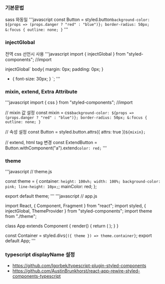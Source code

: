 ### 기본문법

sass 와동일
'''javascript
const Button = styled.button`background-color: ${props => (props.danger ? "red" : "blue")}; border-radius: 50px; &:focus { outline: none; }`
'''

### injectGlobal

전역 css 선언시 사용
'''javascript
import { injectGlobal } from "styled-components"; //import

injectGlobal`
body{
margin: 0px;
padding: 0px;
}

- {
  font-size: 30px;
  }
  `;
  '''

### mixin, extend, Extra Attribute

'''javascript
import { css } from "styled-components"; //import

// mixin 값 설정
const mixin = css`background-color: ${props => (props.danger ? "red" : "blue")}; border-radius: 50px; &:focus { outline: none; }`

// 속성 설정
const Button = styled.button.attrs({
attrs: true
})`${mixin};`

// extend, html tag 변경
const ExtendButton = Button.withComponent("a").extend`color: red;`
'''

### theme

'''javascript
// theme.js

const theme = {
container: `height: 100vh; width: 100%; background-color: pink; line-height: 10px;`;
mainColor: red;
};

export default theme;
'''
'''javascript
// app.js

import React, { Component, Fragment } from "react";
import styled, { injectGlobal, ThemeProvider } from "styled-components";
import theme from "./theme";

class App extends Component {
render() {
return (
<ThemeProvider theme={theme}>
<Container>
</Container>
</ThemeProvider>
);
}
}

const Container = styled.div`${({ theme }) => theme.container}`;
export default App;
'''

### typescript displayName 설정

- https://github.com/Igorbek/typescript-plugin-styled-components
- https://github.com/AustinBrunkhorst/react-app-rewire-styled-components-typescript
